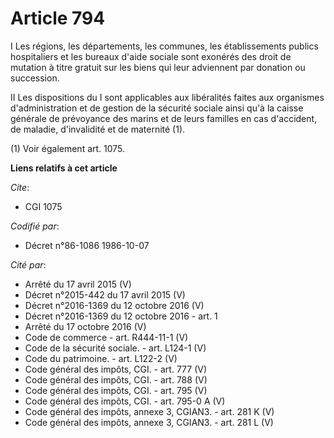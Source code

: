 # Article 794

I Les régions, les départements, les communes, les établissements publics hospitaliers et les bureaux d'aide sociale sont
exonérés des droit de mutation à titre gratuit sur les biens qui leur adviennent par donation ou succession.

II  Les dispositions du I sont applicables aux libéralités faites aux organismes d'administration et de gestion de la
sécurité sociale ainsi qu'à la caisse générale de prévoyance des marins et de leurs familles en cas d'accident, de maladie,
d'invalidité et de maternité (1).

(1) Voir également art. 1075.

**Liens relatifs à cet article**

_Cite_:

  - CGI 1075

_Codifié par_:

  - Décret n°86-1086 1986-10-07

_Cité par_:

  - Arrêté du 17 avril 2015 (V)
  - Décret n°2015-442 du 17 avril 2015 (V)
  - Décret n°2016-1369 du 12 octobre 2016 (V)
  - Décret n°2016-1369 du 12 octobre 2016 - art. 1
  - Arrêté du 17 octobre 2016 (V)
  - Code de commerce - art. R444-11-1 (V)
  - Code de la sécurité sociale. - art. L124-1 (V)
  - Code du patrimoine. - art. L122-2 (V)
  - Code général des impôts, CGI. - art. 777 (V)
  - Code général des impôts, CGI. - art. 788 (V)
  - Code général des impôts, CGI. - art. 795 (V)
  - Code général des impôts, CGI. - art. 795-0 A (V)
  - Code général des impôts, annexe 3, CGIAN3. - art. 281 K (V)
  - Code général des impôts, annexe 3, CGIAN3. - art. 281 L (V)
